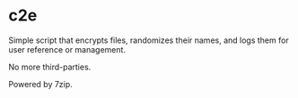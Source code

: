 # c2e
Simple script that encrypts files, randomizes their names, and logs them for user reference or management.

No more third-parties.

Powered by 7zip.
